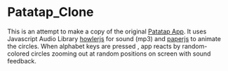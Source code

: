 # Patatap_Clone
This is an attempt to make a copy of the original <a href="https://patatap.com/">Patatap App</a>. It uses Javascript Audio Library <a href="https://howlerjs.com/">howlerjs</a> for sound (mp3) and <a href="http://paperjs.org/">paperjs</a> to animate the circles.
When alphabet keys are pressed , app reacts by random-colored circles zooming out at random positions on screen with sound feedback.

